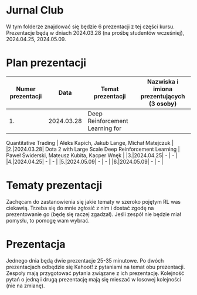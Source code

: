 # Jurnal Club

W tym folderze znajdować się będzie 6 prezentacji z tej części kursu. Prezentacje będą w dniach 2024.03.28 (na prośbę studentów wcześniej), 2024.04.25, 2024.05.09.

# Plan prezentacji

|        Numer prezentacji        |Data                          |Temat prezentacji                         | Nazwiska i imiona prezentujących (3 osoby) |
|--------------|-------------------------------|-----------------------------|-------------------|
|1.|2024.03.28| Deep Reinforcement Learning for
Quantitative Trading
 | Aleks Kapich, Jakub Lange, Michał Matejczuk |
|2.|2024.03.28| Dota 2 with Large Scale Deep Reinforcement Learning | Paweł Świderski, Mateusz Kubita, Kacper Wnęk |
|3.|2024.04.25| - | - |
|4.|2024.04.25| - | - |
|5.|2024.05.09| - | - |
|6.|2024.05.09| - | - |

# Tematy prezentacji

Zachęcam do zastanowienia się jakie tematy w szeroko pojętym RL was ciekawią. Trzeba się do mnie zgłosić z nim i dostać zgodę na prezentowanie go (będę się raczej zgadzał). Jeśli zespół nie będzie miał pomysłu, to pomogę wam wybrać.

# Prezentacja

Jednego dnia będą dwie prezentacje 25-35 minutowe. Po dwóch prezentacjach odbędzie się Kahoot! z pytaniami na temat obu prezentacji. Zespoły mają przygotować pytania związane z ich prezentację. Kolejność pytań o jedną i drugą prezentację mają się mieszać w losowej kolejności (nie na zmianę).
